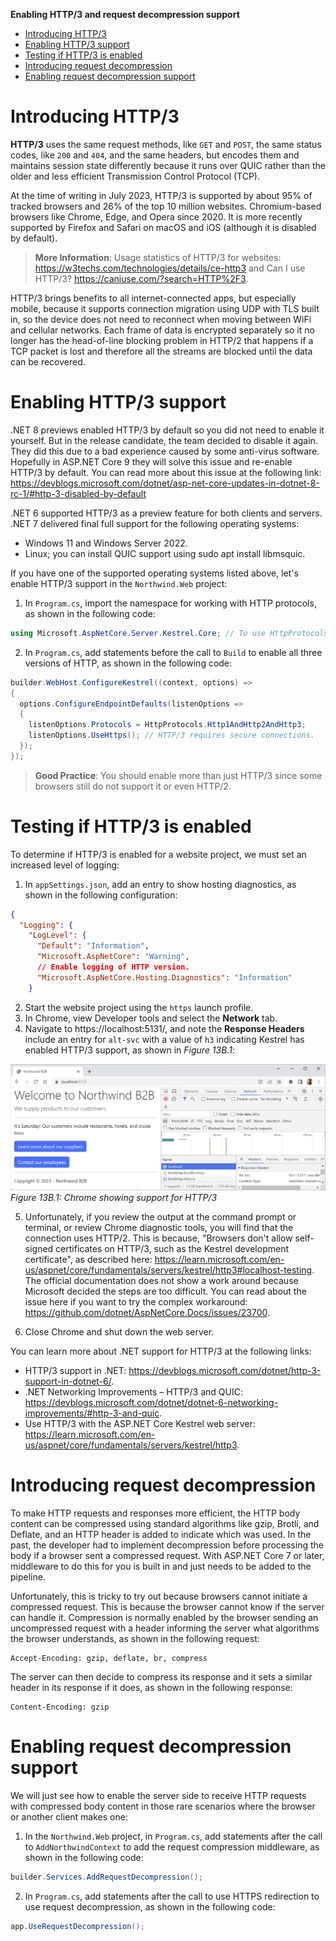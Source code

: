 **Enabling HTTP/3 and request decompression support**

- [Introducing HTTP/3](#introducing-http3)
- [Enabling HTTP/3 support](#enabling-http3-support)
- [Testing if HTTP/3 is enabled](#testing-if-http3-is-enabled)
- [Introducing request decompression](#introducing-request-decompression)
- [Enabling request decompression support](#enabling-request-decompression-support)

# Introducing HTTP/3

**HTTP/3** uses the same request methods, like `GET` and `POST`, the same status codes, like `200` and `404`, and the same headers, but encodes them and maintains session state differently because it runs over QUIC rather than the older and less efficient Transmission Control Protocol (TCP).

At the time of writing in July 2023, HTTP/3 is supported by about 95% of tracked browsers and 26% of the top 10 million websites. Chromium-based browsers like Chrome, Edge, and Opera since 2020. It is more recently supported by Firefox and Safari on macOS and iOS (although it is disabled by default).

> **More Information**: Usage statistics of HTTP/3 for websites: https://w3techs.com/technologies/details/ce-http3 and Can I use HTTP/3? https://caniuse.com/?search=HTTP%2F3.

HTTP/3 brings benefits to all internet-connected apps, but especially mobile, because it supports connection migration using UDP with TLS built in, so the device does not need to reconnect when moving between WiFi and cellular networks. Each frame of data is encrypted separately so it no longer has the head-of-line blocking problem in HTTP/2 that happens if a TCP packet is lost and therefore all the streams are blocked until the data can be recovered.

# Enabling HTTP/3 support

.NET 8 previews enabled HTTP/3 by default so you did not need to enable it yourself. But in the release candidate, the team decided to disable it again. They did this due to a bad experience caused by some anti-virus software. Hopefully in ASP.NET Core 9 they will solve this issue and re-enable HTTP/3 by default. You can read more about this issue at the following link:
https://devblogs.microsoft.com/dotnet/asp-net-core-updates-in-dotnet-8-rc-1/#http-3-disabled-by-default

.NET 6 supported HTTP/3 as a preview feature for both clients and servers. .NET 7 delivered final full support for the following operating systems:
- Windows 11 and Windows Server 2022.
- Linux; you can install QUIC support using sudo apt install libmsquic.

If you have one of the supported operating systems listed above, let's enable HTTP/3 support in the `Northwind.Web` project:

1.	In `Program.cs`, import the namespace for working with HTTP protocols, as shown in the following code:
```cs
using Microsoft.AspNetCore.Server.Kestrel.Core; // To use HttpProtocols.
```
2.	In `Program.cs`, add statements before the call to `Build` to enable all three versions of HTTP, as shown in the following code:
```cs
builder.WebHost.ConfigureKestrel((context, options) =>
{
  options.ConfigureEndpointDefaults(listenOptions =>
  {
    listenOptions.Protocols = HttpProtocols.Http1AndHttp2AndHttp3;
    listenOptions.UseHttps(); // HTTP/3 requires secure connections.
  });
});
```

> **Good Practice**: You should enable more than just HTTP/3 since some browsers still do not support it or even HTTP/2.

# Testing if HTTP/3 is enabled

To determine if HTTP/3 is enabled for a website project, we must set an increased level of logging:

1.	In `appSettings.json`, add an entry to show hosting diagnostics, as shown in the following configuration:
```json
{
  "Logging": {
    "LogLevel": {
      "Default": "Information",
      "Microsoft.AspNetCore": "Warning",
      // Enable logging of HTTP version.
      "Microsoft.AspNetCore.Hosting.Diagnostics": "Information"
    }
```
2.	Start the website project using the `https` launch profile.
3.	In Chrome, view Developer tools and select the **Network** tab.
4.	Navigate to https://localhost:5131/, and note the **Response Headers** include an entry for `alt-svc` with a value of `h3` indicating Kestrel has enabled HTTP/3 support, as shown in *Figure 13B.1*:

![Chrome showing support for HTTP/3](assets/B19586_13B_01.png) 
*Figure 13B.1: Chrome showing support for HTTP/3*

5. Unfortunately, if you review the output at the command prompt or terminal, or review Chrome diagnostic tools, you will find that the connection uses HTTP/2. This is because, "Browsers don't allow self-signed certificates on HTTP/3, such as the Kestrel development certificate", as described here: https://learn.microsoft.com/en-us/aspnet/core/fundamentals/servers/kestrel/http3#localhost-testing. The official documentation does not show a work around because Microsoft decided the steps are too difficult. You can read about the issue here if you want to try the complex workaround: https://github.com/dotnet/AspNetCore.Docs/issues/23700.

6.	Close Chrome and shut down the web server.

You can learn more about .NET support for HTTP/3 at the following links:
- HTTP/3 support in .NET: https://devblogs.microsoft.com/dotnet/http-3-support-in-dotnet-6/.
- .NET Networking Improvements – HTTP/3 and QUIC: https://devblogs.microsoft.com/dotnet/dotnet-6-networking-improvements/#http-3-and-quic.
- Use HTTP/3 with the ASP.NET Core Kestrel web server: https://learn.microsoft.com/en-us/aspnet/core/fundamentals/servers/kestrel/http3.

# Introducing request decompression

To make HTTP requests and responses more efficient, the HTTP body content can be compressed using standard algorithms like gzip, Brotli, and Deflate, and an HTTP header is added to indicate which was used.
In the past, the developer had to implement decompression before processing the body if a browser sent a compressed request. With ASP.NET Core 7 or later, middleware to do this for you is built in and just needs to be added to the pipeline.

Unfortunately, this is tricky to try out because browsers cannot initiate a compressed request. This is because the browser cannot know if the server can handle it. Compression is normally enabled by the browser sending an uncompressed request with a header informing the server what algorithms the browser understands, as shown in the following request:
```
Accept-Encoding: gzip, deflate, br, compress
```
The server can then decide to compress its response and it sets a similar header in its response if it does, as shown in the following response:
```
Content-Encoding: gzip
```

# Enabling request decompression support

We will just see how to enable the server side to receive HTTP requests with compressed body content in those rare scenarios where the browser or another client makes one:

1.	In the `Northwind.Web` project, in `Program.cs`, add statements after the call to `AddNorthwindContext` to add the request compression middleware, as shown in the following code:
```cs
builder.Services.AddRequestDecompression();
```
2.	In `Program.cs`, add statements after the call to use HTTPS redirection to use request decompression, as shown in the following code:
```cs
app.UseRequestDecompression();
```
